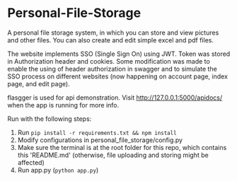 # Personal-File-Storage

A personal file storage system, in which you can store and view pictures and other files. You can also create and edit simple excel and pdf files. 

The website implements SSO (Single Sign On) using JWT. Token was stored in Authorization header and cookies. Some modification was made to enable the using of header authorization in swagger and to simulate the SSO process on different websites (now happening on account page, index page, and edit page).

flasgger is used for api demonstration. Visit http://127.0.0.1:5000/apidocs/ when the app is running for more info.

Run with the following steps:

1. Run `pip install -r requirements.txt && npm install`
2. Modify configurations in personal_file_storage/config.py
3. Make sure the terminal is at the root folder for this repo, which contains this 'README.md' (otherwise, file uploading and storing might be affected)
4. Run app.py (`python app.py`)